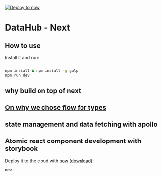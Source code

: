 [![Deploy to now](https://deploy.now.sh/static/button.svg)](https://deploy.now.sh/?repo=https://github.com/zeit/next.js/tree/master/examples/with-apollo-and-redux)
# DataHub - Next


## How to use

Install it and run:

```bash

npm install & npm install -g gulp
npm run dev
```

## why build on top of next


## [On why we chose flow for types](https://djcordhose.github.io/flow-vs-typescript/2016_hhjs.html#/27)


## state management and data fetching with apollo


## Atomic react component development with storybook



Deploy it to the cloud with [now](https://zeit.co/now) ([download](https://zeit.co/download)):

```bash
now
```
